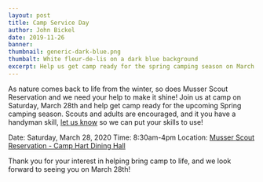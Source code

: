 ```yaml
---
layout: post
title: Camp Service Day
author: John Bickel
date: 2019-11-26
banner: 
thumbnail: generic-dark-blue.png
thumbalt: White fleur-de-lis on a dark blue background
excerpt: Help us get camp ready for the spring camping season on March 28.
---
```


As nature comes back to life from the winter, so does Musser Scout Reservation and we need your help to make it shine! Join us at camp on Saturday, March 28th and help get camp ready for the upcoming Spring camping season. Scouts and adults are encouraged, and it you have a handyman skill, [let us know](/contact?subject=Volunteer%20Skills&message=I%20saw%20the%20post%20about%20the%20Camp%20Service%20Day%20on%20March%2028%20and%20I%20just%20wanted%20to%20let%20you%20know%20about%20the%20skills%20I%20have.%0D%0A%0D%0A) so we can put your skills to use!

Date: Saturday, March 28, 2020
Time: 8:30am-4pm
Location: [Musser Scout Reservation - Camp Hart Dining Hall](https://goo.gl/maps/CByU1XGvdDcVDyBp7)

Thank you for your interest in helping bring camp to life, and we look forward to seeing you on March 28th!
